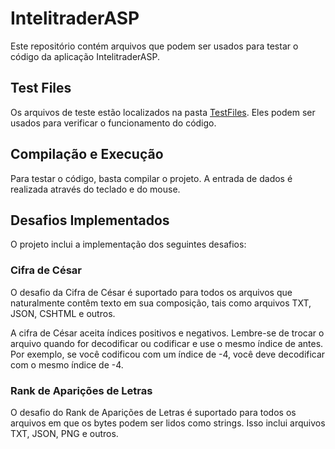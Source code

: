 # IntelitraderASP

Este repositório contém arquivos que podem ser usados para testar o código da aplicação IntelitraderASP.

## Test Files
Os arquivos de teste estão localizados na pasta [TestFiles](https://github.com/shadoso/IntelitraderASP/tree/main/IntelitraderChallenge%2FApp_Data%2FTestFiles). Eles podem ser usados para verificar o funcionamento do código.

## Compilação e Execução
Para testar o código, basta compilar o projeto. A entrada de dados é realizada através do teclado e do mouse.

## Desafios Implementados
O projeto inclui a implementação dos seguintes desafios:

### Cifra de César
O desafio da Cifra de César é suportado para todos os arquivos que naturalmente contêm texto em sua composição, tais como arquivos TXT, JSON, CSHTML e outros.

A cifra de César aceita índices positivos e negativos. Lembre-se de trocar o arquivo quando for decodificar ou codificar e use o mesmo índice de antes. Por exemplo, se você codificou com um índice de -4, você deve decodificar com o mesmo índice de -4.

### Rank de Aparições de Letras
O desafio do Rank de Aparições de Letras é suportado para todos os arquivos em que os bytes podem ser lidos como strings. Isso inclui arquivos TXT, JSON, PNG e outros.